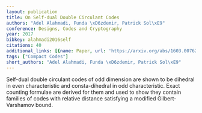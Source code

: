 ```yaml
---
layout: publication
title: On Self-dual Double Circulant Codes
authors: "Adel Alahmadi, Funda \xD6zdemir, Patrick Sol\xE9"
conference: Designs, Codes and Cryptography
year: 2017
bibkey: alahmadi2016self
citations: 40
additional_links: [{name: Paper, url: 'https://arxiv.org/abs/1603.00762'}]
tags: ["Compact Codes"]
short_authors: "Adel Alahmadi, Funda \xD6zdemir, Patrick Sol\xE9"
---
```

Self-dual double circulant codes of odd dimension are shown to be dihedral in
even characteristic and consta-dihedral in odd characteristic. Exact counting
formulae are derived for them and used to show they contain families of codes
with relative distance satisfying a modified Gilbert-Varshamov bound.